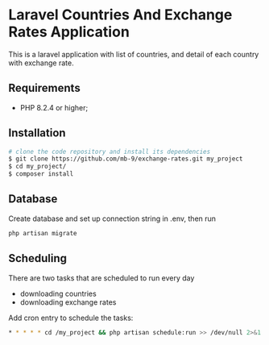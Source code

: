 Laravel Countries And Exchange Rates Application
========================
This is a laravel application with list of countries, and detail of each country with exchange rate.

Requirements
------------

  * PHP 8.2.4 or higher;

Installation
------------

```bash
# clone the code repository and install its dependencies
$ git clone https://github.com/mb-9/exchange-rates.git my_project
$ cd my_project/
$ composer install
```

Database
--------
Create database and set up connection string in .env, then run 

```bash
php artisan migrate
```

Scheduling
--------

There are two tasks that are scheduled to run every day

- downloading countries
- downloading exchange rates 

Add cron entry to schedule the tasks:

```bash
* * * * * cd /my_project && php artisan schedule:run >> /dev/null 2>&1
```
